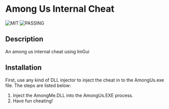 # Among Us Internal Cheat
  ![MIT](https://img.shields.io/badge/licence-MIT-blue) ![PASSING](https://img.shields.io/badge/build-passing-brightgreen)
  
  ## Description 
  An among us internal cheat using ImGui
  
  ## Installation
  First, use any kind of DLL injector to inject the cheat in to the AmongUs.exe file. The steps are listed below:
  1. Inject the AmongMe.DLL into the AmongUs.EXE process.
  2. Have fun cheating!
